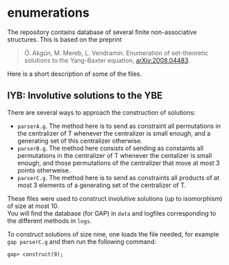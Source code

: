 # enumerations 

The repository contains database of several finite non-associative structures. This is based on the preprint 

> Ö. Akgün, M. Mereb, L. Vendramin. Enumeration of set-theoretic solutions to the Yang-Baxter equation, [arXiv:2008.04483](https://arxiv.org/abs/2008.04483).

Here is a short description of some of the files. 

## IYB: Involutive solutions to the YBE 

There are several ways to approach the construction of solutions:
* `parserA.g`. The method here is to send as constraint all permutations in the centralizer of T whenever the centralizer is small enough, and a generating set of this centralizer otherwise. 
* `parserB.g`. The method here consists of sending as constaints all permutations in the centralizer of T whenever the centalizer is small enough, and those permutations of the centralizer that move at most 3 points otherweise.       
* `parserC.g`. The method here is to send as constraints all products of at most 3 elements of a generating set of the centralizer of T. 

These files were used to construct involutive solutions (up to isomorphism) of size at most 10.  
You will find the database (for GAP) in `data` and logfiles corresponding to the different methods in `logs`. 

To construct solutions of size nine, one loads the file needed, for example `gap parserC.g` and then run the following command:

`gap> construct(9);`

